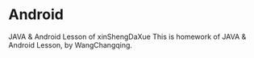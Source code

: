 # Android
JAVA &amp; Android Lesson of xinShengDaXue
This is homework of JAVA & Android Lesson, by WangChangqing.
